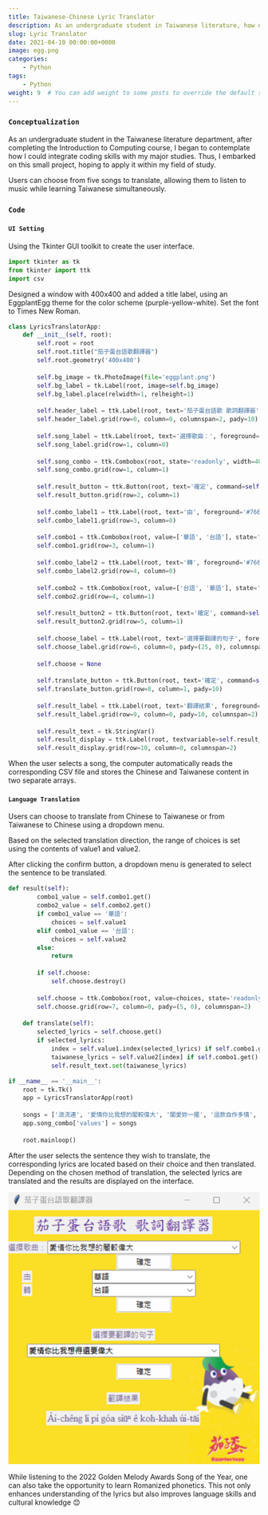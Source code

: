 ```yaml
---
title: Taiwanese-Chinese Lyric Translator
description: As an undergraduate student in Taiwanese literature, how did I integrate coding skills with my major 🤖️
slug: Lyric Translator
date: 2021-04-10 00:00:00+0000
image: egg.png
categories:
    - Python
tags:
    - Python
weight: 9  # You can add weight to some posts to override the default sorting (date descending)
---
```


### `Conceptualization`
As an undergraduate student in the Taiwanese literature department, after completing the Introduction to Computing course, I began to contemplate how I could integrate coding skills with my major studies. Thus, I embarked on this small project, hoping to apply it within my field of study.


Users can choose from five songs to translate, allowing them to listen to music while learning Taiwanese simultaneously.


### `Code`
#### `UI Setting`
Using the Tkinter GUI toolkit to create the user interface.
```python
import tkinter as tk
from tkinter import ttk
import csv
```

Designed a window with 400x400 and added a title label, using an EggplantEgg theme for the color scheme (purple-yellow-white). Set the font to Times New Roman.
```python
class LyricsTranslatorApp:
    def __init__(self, root):
        self.root = root
        self.root.title("茄子蛋台語歌翻譯器")
        self.root.geometry('400x400')

        self.bg_image = tk.PhotoImage(file='eggplant.png')  
        self.bg_label = tk.Label(root, image=self.bg_image)
        self.bg_label.place(relwidth=1, relheight=1)

        self.header_label = ttk.Label(root, text='茄子蛋台語歌 歌詞翻譯器', font=('標楷體', 18), foreground='#592693')
        self.header_label.grid(row=0, column=0, columnspan=2, pady=10)

        self.song_label = ttk.Label(root, text='選擇歌曲：', foreground='#766592')
        self.song_label.grid(row=1, column=0)

        self.song_combo = ttk.Combobox(root, state='readonly', width=40)
        self.song_combo.grid(row=1, column=1)

        self.result_button = ttk.Button(root, text='確定', command=self.load_lyrics)
        self.result_button.grid(row=2, column=1)

        self.combo_label1 = ttk.Label(root, text='由', foreground='#766592')
        self.combo_label1.grid(row=3, column=0)

        self.combo1 = ttk.Combobox(root, value=['華語', '台語'], state='readonly')
        self.combo1.grid(row=3, column=1)

        self.combo_label2 = ttk.Label(root, text='轉', foreground='#766592')
        self.combo_label2.grid(row=4, column=0)

        self.combo2 = ttk.Combobox(root, value=['台語', '華語'], state='readonly')
        self.combo2.grid(row=4, column=1)

        self.result_button2 = ttk.Button(root, text='確定', command=self.result)
        self.result_button2.grid(row=5, column=1)

        self.choose_label = ttk.Label(root, text='選擇要翻譯的句子', foreground='#766592')
        self.choose_label.grid(row=6, column=0, pady=(25, 0), columnspan=2)

        self.choose = None

        self.translate_button = ttk.Button(root, text='確定', command=self.translate)
        self.translate_button.grid(row=8, column=1, pady=10)

        self.result_label = ttk.Label(root, text='翻譯結果', foreground='#766592')
        self.result_label.grid(row=9, column=0, pady=10, columnspan=2)

        self.result_text = tk.StringVar()
        self.result_display = ttk.Label(root, textvariable=self.result_text, font=('Times New Roman', 12), foreground='#766592')
        self.result_display.grid(row=10, column=0, columnspan=2)
```

When the user selects a song, the computer automatically reads the corresponding CSV file and stores the Chinese and Taiwanese content in two separate arrays.

#### `Language Translation`
Users can choose to translate from Chinese to Taiwanese or from Taiwanese to Chinese using a dropdown menu.

Based on the selected translation direction, the range of choices is set using the contents of value1 and value2.

After clicking the confirm button, a dropdown menu is generated to select the sentence to be translated.
```python
def result(self):
        combo1_value = self.combo1.get()
        combo2_value = self.combo2.get()
        if combo1_value == '華語':
            choices = self.value1
        elif combo1_value == '台語':
            choices = self.value2
        else:
            return

        if self.choose:
            self.choose.destroy()

        self.choose = ttk.Combobox(root, value=choices, state='readonly', width=40)
        self.choose.grid(row=7, column=0, pady=(5, 0), columnspan=2)

    def translate(self):
        selected_lyrics = self.choose.get()
        if selected_lyrics:
            index = self.value1.index(selected_lyrics) if self.combo1.get() == '華語' else self.value2.index(selected_lyrics)
            taiwanese_lyrics = self.value2[index] if self.combo1.get() == '華語' else self.value1[index]
            self.result_text.set(taiwanese_lyrics)
```
```python
if __name__ == '__main__':
    root = tk.Tk()
    app = LyricsTranslatorApp(root)

    songs = ['浪流連', '愛情你比我想的閣較偉大', '閣愛妳一擺', '這款自作多情', 'Happy!!! 運將情歌']
    app.song_combo['values'] = songs

    root.mainloop()
```

After the user selects the sentence they wish to translate, the corresponding lyrics are located based on their choice and then translated. Depending on the chosen method of translation, the selected lyrics are translated and the results are displayed on the interface.            

![sing for it!](2.png)

While listening to the 2022 Golden Melody Awards Song of the Year, one can also take the opportunity to learn Romanized phonetics. This not only enhances understanding of the lyrics but also improves language skills and cultural knowledge 😊

